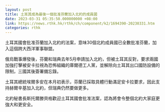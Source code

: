 ```yaml
---
layout: post
title: 土耳其成為最後一個批准芬蘭加入北約的成員國
date: 2023-03-31 05:35:50.000000000 +08:00
link: https://news.rthk.hk/rthk/ch/component/k2/1694390-20230331.htm
categories: rthk
---
```


土耳其國會批准芬蘭加入北約的法案，意味30個北約成員國已全數批准芬蘭，加入這個跨大西洋軍事聯盟。

俄烏戰事爆發後，芬蘭和瑞典去年5月申請加入北約，但被土耳其反對，要求兩國加強打擊被安卡拉視為恐怖組織的庫爾德工人黨，並解除向土耳其出口國防設備的限制，三國其後簽署備忘錄。

土耳其總統埃爾多安在本月初表示，芬蘭已採取具體行動滿足安卡拉要求，因此支持赫爾辛基加入北約，但瑞典仍然要做更多。

北約秘書長斯托爾滕貝格歡迎土耳其國會批准法案，認為將會令整個北約大家庭更強大和更安全。
